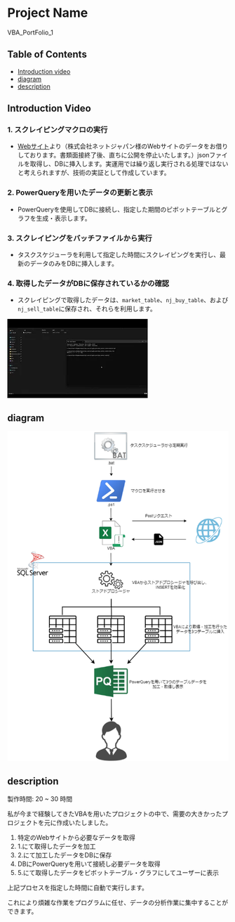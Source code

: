 # Project Name

VBA_PortFolio_1

## Table of Contents
- [Introduction video](#introduction-video)
- [diagram](#diagram)
- [description](#description)

## Introduction Video

### 1. スクレイピングマクロの実行
- [Webサイト](https://www.net-japan.co.jp/precious_metal/kakaku_past.html)より（株式会社ネットジャパン様のWebサイトのデータをお借りしております。書類面接終了後、直ちに公開を停止いたします。）jsonファイルを取得し、DBに挿入します。実運用では繰り返し実行される処理ではないと考えられますが、技術の実証として作成しています。
### 2. PowerQueryを用いたデータの更新と表示
- PowerQueryを使用してDBに接続し、指定した期間のピボットテーブルとグラフを生成・表示します。
### 3. スクレイピングをバッチファイルから実行
- タスクスケジューラを利用して指定した時間にスクレイピングを実行し、最新のデータのみをDBに挿入します。
### 4. 取得したデータがDBに保存されているかの確認
- スクレイピングで取得したデータは、`market_table`、`nj_buy_table`、および`nj_sell_table`に保存され、それらを利用します。

[![紹介動画](/docs/サムネイル.png)](https://youtu.be/OihXIm_BcHs)

## diagram

![構成図](/docs/portfolio_1.drawio.png)

## description

製作時間: 20 ~ 30 時間

私が今まで経験してきたVBAを用いたプロジェクトの中で、需要の大きかったプロジェクトを元に作成いたしました。

1. 特定のWebサイトから必要なデータを取得
2. 1.にて取得したデータを加工
3. 2.にて加工したデータをDBに保存
4. DBにPowerQueryを用いて接続し必要データを取得
5. 5.にて取得したデータをピボットテーブル・グラフにしてユーザーに表示

上記プロセスを指定した時間に自動で実行します。

これにより煩雑な作業をプログラムに任せ、データの分析作業に集中することができます。

